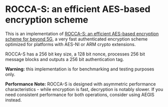 # ROCCA-S: an efficient AES-based encryption scheme

This is an implementation of [ROCCA-S: an efficient AES-based encryption scheme for beyond 5G](https://www.ietf.org/archive/id/draft-nakano-rocca-s-05.html), a very fast authenticated encryption scheme optimized for platforms with AES-NI or ARM crypto extensions.

ROCCA-S has a 256 bit key size, a 128 bit nonce, processes 256 bit message blocks and outputs a 256 bit authentication tag.

**Warning:** this implementation is for benchmarking and testing purposes only.

**Performance Note:** ROCCA-S is designed with asymmetric performance characteristics - while encryption is fast, decryption is notably slower. If you need consistent performance for both operations, consider using AEGIS instead.
